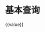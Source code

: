 # 基本查询

<div id="ex-query-01">
  <query ref="query" :fields="fields" :layout="layout"
    :choices="choices"
    :default-value="defaultValue" :show-line="1"
    :value="value"
    :label-width="labelWidth"
    :show-selected="true"
    @on-query-change="handleQueryChange"></query>
    {{value}}
</div>
<script>
var ex_query_01 = new Vue({
  el: '#ex-query-01',
  methods: {
        changed: function (data) {
          console.log(data);
          return true;
        },
        submit: function(data){
          console.log("submit event => ",data);
          return true
        },
        handleQueryChange: function (change) {
          console.log(change)
        }
  },
  data: function () {
        return {
          labelWidth: 120,
          fields: [
                    {name: "str1", type: "string", label: "字符串1", placeholder: "请输入字符串1"},
                    {name: "str2", type: "string", label: "字符串2", placeholder: "请输入字符串2"},
                    {
                      name: "select1",
                      type: "select",
                      label: "选择1",
                      placeholder: "这是一个下拉单选项",
                      options: {
                        filterable: true
                      }
                    },
                    {
                      name: "select2",
                      type: "select",
                      label: "选择2",
                      multiple: true,
                      placeholder: "这是一个下拉多选项"
                    },
                    {
                      name: "datepicker",
                      type: "date",
                      label: "日期",
                      placeholder: "日期单选",
                      options: {
                        confirm: true,
                        size: "default",
                        placement: "bottom",//top top-start top-end bottom bottom-start bottom-end left left-start left-end right right-start right-end (default bottom-start)
                        disabledDate: function (date) {
                          return date && date.valueOf() < Date.now() - 86400000;
                        },
                        shortcuts: [
                          {
                            text: 'Today',
                            value: function() {
                              return new Date();
                            },
                            onClick: function(picker){
                              this.$Message.info('Click today');
                            }
                          },
                          {
                            text: 'Yesterday',
                            value: function(){
                              var date = new Date();
                              date.setTime(date.getTime() - 3600 * 1000 * 24);
                              return date;
                            },
                            onClick: function(picker){
                              this.$Message.info('Click yesterday');
                            }
                          },
                          {
                            text: 'One week',
                            value: function(){
                              var date = new Date();
                              date.setTime(date.getTime() - 3600 * 1000 * 24 * 7);
                              return date;
                            },
                            onClick: function(picker){
                              this.$Message.info('Click a week ago');
                            }
                          }
                        ]
                      }
                    },
                    {
                      name: 'datepickerrange',
                      type: 'datepickerrange',
                      label: '日期范围',
                      options: {
                        placeholderBegin: '开始时间',
                        placeholderEnd: '结束时间'
                      }
                    },
                    {
                      name: "radio",
                      type: "radio",
                      label: "单选框",
                      options: {
                        choices: [
                          {value: "1", label: "备选项1"}, 
                          {value: "2", label: "备选项2", disabled: true}, 
                          {value: "3", label: "备选项3"}
                        ]
                      }
                    },
                    {
                      name: "checkbox",
                      type: "checkboxgroup",
                      label: "多选框",
                      options: {
                        choices: [
                          {value: "1", label: "备选项1"}, 
                          {value: "2", label: "备选项2", disabled: true}, 
                          {value: "3", label: "备选项3"}
                        ]
                      }
                    },
                  ],
                  layout: [
                    ['str1', 'str2'],
                    ['select1', 'select2'],
                    ['datepicker', 'datepickerrange'],
                    ['radio', 'checkbox']
                  ],
                  defaultValue: {
                    select1: 'city_003',
                    select2: ["city_001"],
                    str1: "Hello World!!!",
                    checkbox: ["1","2"],
                    radio: "1",
                  },
                  value: {
                    datepickerrange: ['2018-04-20', '2018-04-22']
                  },
                  choices: {
                    select1: [{label: "西雅图", value: "city_001"}, {label: "旧金山", value: "city_002"}, {
                      label: "洛杉矶",
                      value: "city_003"
                    }],
                    select2: [
                      {label: "西雅图", value: "city_001"},
                      {label: "旧金山", value: "city_002"},
                      {label: "洛杉矶", value: "city_003"}
                    ],
                  },
                  buttons: {
                    align: "center",//按钮左中右 start center end 默认 end
                    submit: {
                      label: "点此查询",
                    },
                    clear: {
                      label: "点此清除",
                      show:false
                    }
                  }
        }
      },
})
</script>
